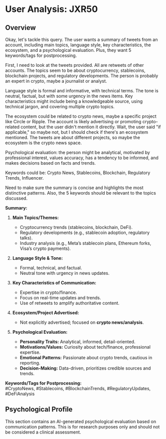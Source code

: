 # User Analysis: JXR50

## Overview

<think>
Okay, let's tackle this query. The user wants a summary of tweets from an account, including main topics, language style, key characteristics, the ecosystem, and a psychological evaluation. Plus, they want 5 keywords/tags for postprocessing.

First, I need to look at the tweets provided. All are retweets of other accounts. The topics seem to be about cryptocurrency, stablecoins, blockchain projects, and regulatory developments. The person is probably an expert in crypto, maybe a journalist or analyst.

Language style is formal and informative, with technical terms. The tone is neutral, factual, but with some urgency in the news items. Key characteristics might include being a knowledgeable source, using technical jargon, and covering multiple crypto topics.

The ecosystem could be related to crypto news, maybe a specific project like Circle or Ripple. The account is likely advertising or promoting crypto-related content, but the user didn't mention it directly. Wait, the user said "if applicable," so maybe not, but I should check if there's an ecosystem mentioned. The tweets are about different projects, so maybe the ecosystem is the crypto news space.

Psychological evaluation: the person might be analytical, motivated by professional interest, values accuracy, has a tendency to be informed, and makes decisions based on facts and trends.

Keywords could be: Crypto News, Stablecoins, Blockchain, Regulatory Trends, Influencer.

Need to make sure the summary is concise and highlights the most distinctive patterns. Also, the 5 keywords should be relevant to the topics discussed.
</think>

**Summary:**  
1. **Main Topics/Themes:**  
   - Cryptocurrency trends (stablecoins, blockchain, DeFi).  
   - Regulatory developments (e.g., stablecoin adoption, regulatory talks).  
   - Industry analysis (e.g., Meta’s stablecoin plans, Ethereum forks, Visa’s crypto payments).  

2. **Language Style & Tone:**  
   - Formal, technical, and factual.  
   - Neutral tone with urgency in news updates.  

3. **Key Characteristics of Communication:**  
   - Expertise in crypto/finance.  
   - Focus on real-time updates and trends.  
   - Use of retweets to amplify authoritative content.  

4. **Ecosystem/Project Advertised:**  
   - Not explicitly advertised; focused on **crypto news/analysis**.  

5. **Psychological Evaluation:**  
   - **Personality Traits:** Analytical, informed, detail-oriented.  
   - **Motivations/Values:** Curiosity about tech/finance, professional expertise.  
   - **Emotional Patterns:** Passionate about crypto trends, cautious in reporting.  
   - **Decision-Making:** Data-driven, prioritizes credible sources and trends.  

**Keywords/Tags for Postprocessing:**  
#CryptoNews, #Stablecoins, #BlockchainTrends, #RegulatoryUpdates, #DeFiAnalysis

## Psychological Profile

This section contains an AI-generated psychological evaluation based on communication patterns. This is for research purposes only and should not be considered a clinical assessment.